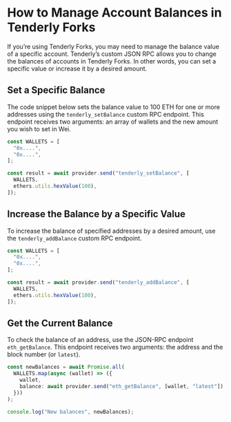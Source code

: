 # How to Manage Account Balances in Tenderly Forks

If you’re using Tenderly Forks, you may need to manage the balance value of a specific account. Tenderly’s custom JSON RPC allows you to change the balances of accounts in Tenderly Forks. In other words, you can set a specific value or increase it by a desired amount.

## Set a Specific Balance

The code snippet below sets the balance value to 100 ETH for one or more addresses using the `tenderly_setBalance` custom RPC endpoint. This endpoint receives two arguments: an array of wallets and the new amount you wish to set in Wei.

```jsx
const WALLETS = [
  "0x....",
  "0x....",
];

const result = await provider.send("tenderly_setBalance", [
  WALLETS,
  ethers.utils.hexValue(100),
]);

```

## Increase the Balance by a Specific Value

To increase the balance of specified addresses by a desired amount, use the `tenderly_addBalance` custom RPC endpoint.&#x20;

```jsx
const WALLETS = [
  "0x....",
  "0x....",
];

const result = await provider.send("tenderly_addBalance", [
  WALLETS,
  ethers.utils.hexValue(100),
]);

```

## Get the Current Balance

To check the balance of an address, use the JSON-RPC endpoint `eth_getBalance`. This endpoint receives two arguments: the address and the block number (or `latest`).

```typescript
const newBalances = await Promise.all(
  WALLETS.map(async (wallet) => ({
    wallet,
    balance: await provider.send("eth_getBalance", [wallet, "latest"]),
  }))
);

console.log("New balances", newBalances);
```
